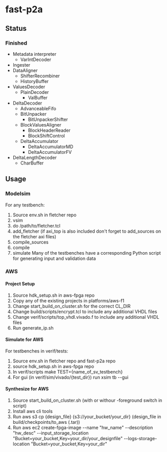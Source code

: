 # fast-p2a
## Status
### Finished
- Metadata interpreter
	- VarIntDecoder
- Ingester
- DataAligner
	- ShifterRecombiner
	- HistoryBuffer
- ValuesDecoder
	- PlainDecoder
		- ValBuffer
- DeltaDecoder
	- AdvanceableFifo
	- BitUnpacker
		- BitUnpackerShifter
	- BlockValuesAligner
		- BlockHeaderReader
		- BlockShiftControl
	- DeltaAccumulator
		- DeltaAccumulatorMD
		- DeltaAccumulatorFV
- DeltaLengthDecoder
	- CharBuffer

## Usage
### Modelsim
For any testbench:
1. Source env.sh in fletcher repo
2. vsim
3. do /path/to/fletcher.tcl
4. add_fletcher (if axi_top is also included don't forget to add_sources on the fletcher axi files)
5. compile_sources
6. compile
7. simulate
Many of the testbenches have a corresponding Python script for generating input and validation data

### AWS
#### Project Setup
1. Source hdk_setup.sh in aws-fpga repo
2. Copy any of the existing projects in platforms/aws-f1
3. Change start_build_on_cluster.sh for the correct CL_DIR
4. Change build/scripts/encrypt.tcl to include any additional VHDL files
5. Change verif/scripts/top_vhdl.vivado.f to include any additional VHDL files
6. Run generate_ip.sh

#### Simulate for AWS
For testbenches in verif/tests:
1. Source env.sh in fletcher repo and fast-p2a repo
2. source hdk_setup.sh in aws-fpga repo
3. In verif/scripts make TEST={name_of_sv_testbench}
4. For gui (in verif/sim/vivado/{test_dir}) run xsim tb --gui

#### Synthesize for AWS
1. Source start_build_on_cluster.sh (with or withour -foreground switch in script)
2. Install aws cli tools
3. Run aws s3 cp {design_file} {s3://your_bucket/your_dir} (design_file in build/checkpoints/to_aws (.tar))
4. Run aws ec2 create-fpga-image --name "hw_name" --description "hw_desc" --input_storage_location "Bucket=your_bucket,Key=your_dir/your_designfile" --logs-storage-location "Bucket=your_bucket,Key=your_dir"
